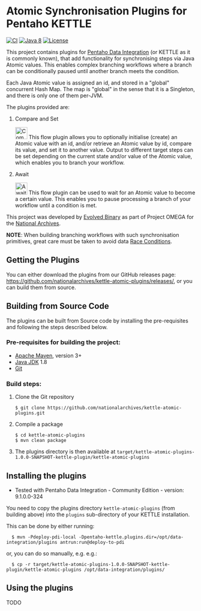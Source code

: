 # Atomic Synchronisation Plugins for Pentaho KETTLE

[![CI](https://github.com/nationalarchives/kettle-atomic-plugins/workflows/CI/badge.svg)](https://github.com/nationalarchives/kettle-atomic-plugins/actions?query=workflow%3ACI)
[![Java 8](https://img.shields.io/badge/java-8+-blue.svg)](https://adoptopenjdk.net/)
[![License](https://img.shields.io/badge/license-MIT-blue.svg)](https://opensource.org/licenses/MIT)

This project contains plugins for [Pentaho Data Integration](https://github.com/pentaho/pentaho-kettle) (or KETTLE as it is commonly known),
that add functionality for synchronising steps via Java Atomic values. This enables complex branching workflows where a branch can be conditionally paused
until another branch meets the condition.

Each Java Atomic value is assigned an id, and stored in a "global" concurrent Hash Map. The map is "global" in the sense that it is a
Singleton, and there is only one of them per-JVM.

The plugins provided are:
1. Compare and Set

   <img alt="Compare and Set Icon" src="https://raw.githubusercontent.com/nationalarchives/kettle-atomic-plugins/main/src/main/resources/CompareAndSetStep.svg" width="32"/>
   This flow plugin allows you to optionally initialise (create) an Atomic value with an id, and/or retrieve an Atomic value by id, compare its value, and set it to another value.
   Output to different target steps can be set depending on the current state and/or value of the Atomic value, which enables you to branch your workflow.

2. Await

    <img alt="Await Icon" src="https://raw.githubusercontent.com/nationalarchives/kettle-atomic-plugins/main/src/main/resources/AwaitStep.svg" width="32"/>
    This flow plugin can be used to wait for an Atomic value to become a certain value. This enables you to pause processing a branch of your workflow until a condition is met.

This project was developed by [Evolved Binary](https://evolvedbinary.com) as part of Project OMEGA for the [National Archives](https://nationalarchives.gov.uk).

**NOTE**: When building branching workflows with such synchronisation primitives, great care must be taken to avoid data [Race Conditions](https://en.wikipedia.org/wiki/Race_condition#In_software).

## Getting the Plugins

You can either download the plugins from our GitHub releases page: https://github.com/nationalarchives/kettle-atomic-plugins/releases/, or you can build them from source.

## Building from Source Code
The plugins can be built from Source code by installing the pre-requisites and following the steps described below.

### Pre-requisites for building the project:
* [Apache Maven](https://maven.apache.org/), version 3+
* [Java JDK](https://adoptopenjdk.net/) 1.8
* [Git](https://git-scm.com)

### Build steps:
1. Clone the Git repository
    ```
    $ git clone https://github.com/nationalarchives/kettle-atomic-plugins.git
    ```

2. Compile a package
    ```
    $ cd kettle-atomic-plugins
    $ mvn clean package
    ```
    
3. The plugins directory is then available at `target/kettle-atomic-plugins-1.0.0-SNAPSHOT-kettle-plugin/kettle-atomic-plugins`


## Installing the plugins
* Tested with Pentaho Data Integration - Community Edition - version: 9.1.0.0-324

You need to copy the plugins directory `kettle-atomic-plugins` (from building above) into the `plugins` sub-directory of your KETTLE installation.

This can be done by either running:
```
  $ mvn -Pdeploy-pdi-local -Dpentaho-kettle.plugins.dir=/opt/data-integration/plugins antrun:run@deploy-to-pdi
```

or, you can do so manually, e.g. e.g.:
```
  $ cp -r target/kettle-atomic-plugins-1.0.0-SNAPSHOT-kettle-plugin/kettle-atomic-plugins /opt/data-integration/plugins/
```

## Using the plugins
TODO
